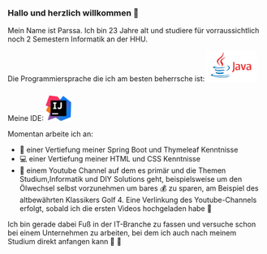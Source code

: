 ### Hallo und herzlich willkommen 👋

Mein Name ist Parssa.
Ich bin 23 Jahre alt und studiere für vorraussichtlich noch 2 Semestern Informatik an der HHU. 

Die Programmiersprache die ich am besten beherrsche ist: <img src="java.jpg" width="100" style="padding-right:1px">

Meine IDE: <img src="intellij.jpg" width="50" style="padding-top:10px">

Momentan arbeite ich an: 

  - 🍃 einer Vertiefung meiner Spring Boot und Thymeleaf Kenntnisse
  - 💻 einer Vertiefung meiner HTML und CSS Kenntnisse
  - 🎥 einem Youtube Channel auf dem es primär und die Themen Studium,Informatik und DIY Solutions geht, beispielsweise um den Ölwechsel selbst vorzunehmen um
    bares 💰 zu sparen, am Beispiel des altbewährten Klassikers Golf 4.
    Eine Verlinkung des Youtube-Channels erfolgt, sobald ich die ersten Videos hochgeladen habe 🙏
    
Ich bin gerade dabei Fuß in der IT-Branche zu fassen und versuche schon bei einem Unternehmen zu arbeiten, bei dem ich auch nach meinem Studium direkt anfangen kann 👋 👀
    
